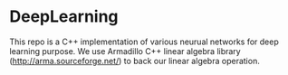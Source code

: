 # DeepLearning
This repo is a C++ implementation of various neurual networks for deep learning purpose. We use Armadillo C++ linear algebra library (http://arma.sourceforge.net/) to back our linear algebra operation.  

